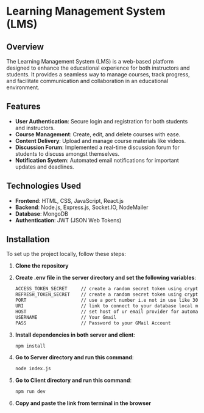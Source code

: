 # Learning Management System (LMS)

## Overview

The Learning Management System (LMS) is a web-based platform designed to enhance the educational experience for both instructors and students. It provides a seamless way to manage courses, track progress, and facilitate communication and collaboration in an educational environment.

## Features

- **User Authentication**: Secure login and registration for both students and instructors.
- **Course Management**: Create, edit, and delete courses with ease.
- **Content Delivery**: Upload and manage course materials like videos.
- **Discussion Forum**: Implemented a real-time discussion forum for students to discuss amongst themselves.
- **Notification System**: Automated email notifications for important updates and deadlines.

## Technologies Used

- **Frontend**: HTML, CSS, JavaScript, React.js
- **Backend**: Node.js, Express.js, Socket.IO, NodeMailer
- **Database**: MongoDB
- **Authentication**: JWT (JSON Web Tokens)

## Installation

To set up the project locally, follow these steps:

1. **Clone the repository**

2. **Create .env file in the server directory and set the following variables**:
   ```bash
   ACCESS_TOKEN_SECRET     // create a random secret token using crypto on node terminal
   REFRESH_TOKEN_SECRET    // create a random secret token using crypto on node terminal
   PORT                    // use a port number i.e not in use like 3000
   URI                     // link to connect to your database local mongodb uri or ATLAS
   HOST                    // set host of ur email provider for automated email like smtp.gmail.com
   USERNAME                // Your Gmail
   PASS                    // Password to your GMail Account
   ```
3. **Install dependencies in both server and client**:
   ```bash
   npm install
   ```
4. **Go to Server directory and run this command**:
   ```bash
   node index.js
   ```
5. **Go to Client directory and run this command**:
   ```bash
   npm run dev
   ```
6. **Copy and paste the link from terminal in the browser**
